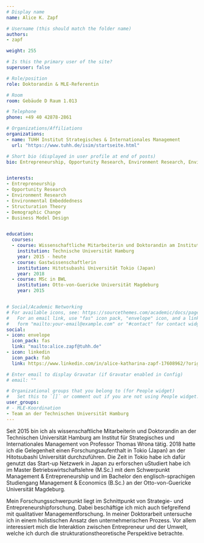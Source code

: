 ```yaml
---
# Display name
name: Alice K. Zapf

# Username (this should match the folder name)
authors:
- zapf

weight: 255

# Is this the primary user of the site?
superuser: false

# Role/position
role: Doktorandin & MLE-Referentin

# Room
room: Gebäude D Raum 1.013

# Telephone
phone: +49 40 42878-2861

# Organizations/Affiliations
organizations:
- name: TUHH Institut Strategisches & Internationales Management
  url: "https://www.tuhh.de/isim/startseite.html"

# Short bio (displayed in user profile at end of posts)
bio: Entrepreneurship, Opportunity Research, Environment Research, Environmental Embeddedness, Structuration Theory, Demographic Change, Business Model Design


interests:
- Entrepreneurship
- Opportunity Research
- Environment Research
- Environmental Embeddedness
- Structuration Theory
- Demographic Change
- Business Model Design


education:
  courses:
  - course: Wissenschaftliche Mitarbeiterin und Doktorandin am Institut für Strategisches & Internationales Management
    institution: Technische Universität Hamburg
    year: 2015 - heute
  - course: Gastwissenschaftlerin
    institution: Hitotsubashi Universität Tokio (Japan)
    year: 2018
  - course: MSc in BWL
    institution: Otto-von-Guericke Universität Magdeburg
    year: 2015


# Social/Academic Networking
# For available icons, see: https://sourcethemes.com/academic/docs/page-builder/#icons
#   For an email link, use "fas" icon pack, "envelope" icon, and a link in the
#   form "mailto:your-email@example.com" or "#contact" for contact widget.
social:
- icon: envelope
  icon_pack: fas
  link: "mailto:alice.zapf@tuhh.de"
- icon: linkedin
  icon_pack: fab
  link: https://www.linkedin.com/in/alice-katharina-zapf-17608962/?originalSubdomain=de

# Enter email to display Gravatar (if Gravatar enabled in Config)
# email: ""

# Organizational groups that you belong to (for People widget)
#   Set this to `[]` or comment out if you are not using People widget.
user_groups:
# - MLE-Koordination
- Team an der Technischen Universität Hamburg
---
```


Seit 2015 bin ich als wissenschaftliche Mitarbeiterin und Doktorandin an der Technischen Universität Hamburg am Institut für Strategisches und Internationales Management von Professor Thomas Wrona tätig. 2018 hatte ich die Gelegenheit einen Forschungsaufenthalt in Tokio (Japan) an der Hitotsubashi Universität durchzuführen. Die Zeit in Tokio habe ich dafür genutzt das Start-up Netzwerk in Japan zu erforschen uStudiert habe ich im Master Betriebswirtschaftslehre (M.Sc.) mit dem Schwerpunkt Management & Entrepreneurship und im Bachelor den englisch-sprachigen Studiengang Management & Economics (B.Sc.) an der Otto-von-Guericke Universität Magdeburg.

Mein Forschungsschwerpunkt liegt im Schnittpunkt von Strategie- und Entrepreneurshipforschung. Dabei beschäftige ich mich auch tiefgreifend mit qualitativer Managementforschung. In meiner Doktorarbeit untersuche ich in einem holistischen Ansatz den unternehmerischen Prozess. Vor allem interessiert mich die Interaktion zwischen Entrepreneur und der Umwelt, welche ich durch die strukturationstheoretische Perspektive betrachte. 

